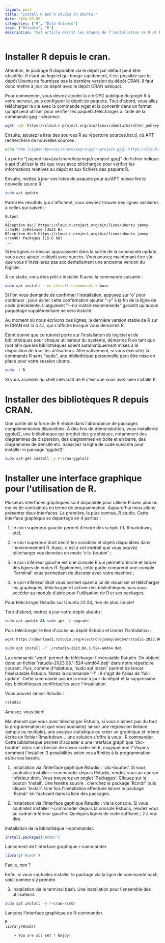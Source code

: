 ```yaml
---
layout: post
title: "Install R and R studio on Ubuntu."
date: 2024-09-05
categories: ["R", "Data Science"]
tags: ["RStudio", "R"]
description: "Cet article décrit les étapes de l'installation de R et R studio via la ligne de commande Bash. Également, il propose l'installation de Rcommander, une interface clic-bouton de R. Enfin, l'installation de librairie est abordée : via la ligne de commande, la console R et l'interface graphique." 
---
```


# Installer R depuis le cran. 
Attention, le package R disponible via le dépôt par défaut peut être obsolète. R étant un logiciel qui bouge rapidement, il est possible que le dépôt Ubuntu ne fournisse pas la dernière version du dépôt CRAN. Il faut donc mettre à jour ce dépôt avec le dépôt CRAN adéquat. 

Pour commencer, vous devrez ajouter la clé GPG publique du projet R à votre serveur, puis configurer le dépôt de paquets. Tout d'abord, vous allez télécharger la clé avec la commande wget et la convertir dans un format qu'apt peut utiliser pour vérifier les paquets téléchargés à l'aide de la commande gpg --dearmor.

```bash
wget -qO- https://cloud.r-project.org/bin/linux/ubuntu/marutter_pubkey.asc | sudo gpg --dearmor -o /usr/share/keyrings/r-project.gpg
```

Ensuite, ajoutez la liste des sources R au répertoire sources.list.d, où APT recherchera de nouvelles sources :

```bash
echo "deb [signed-by=/usr/share/keyrings/r-project.gpg] https://cloud.r-project.org/bin/linux/ubuntu jammy-cran40/" | sudo tee -a /etc/apt/sources.list.d/r-project.list
```
La partie "[signed-by=/usr/share/keyrings/r-project.gpg]" du fichier indique à apt d'utiliser la clé que vous avez téléchargée pour vérifier les informations relatives au dépôt et aux fichiers des paquets R.

Ensuite, mettez à jour vos listes de paquets pour qu'APT puisse lire la nouvelle source R :

```bash
sudo apt update
```

Parmi les résultats qui s'affichent, vous devriez trouver des lignes similaires à celles qui suivent :

```console
Output
...
Réception de:7 https://cloud.r-project.org/bin/linux/ubuntu jammy-cran40/ InRelease [3622 B]                  
R2ception de:8 https://cloud.r-project.org/bin/linux/ubuntu jammy-cran40/ Packages [15.6 kB]
...
```
Si les lignes ci-dessus apparaissent dans la sortie de la commande update, vous avez ajouté le dépôt avec succès. Vous pouvez maintenant être sûr que vous n'installerez pas accidentellement une ancienne version du logiciel.

À ce stade, vous êtes prêt à installer R avec la commande suivante :
```bash
sudo apt install --no-install-recommends r-base
```

Si l'on vous demande de confirmer l'installation, appuyez sur 'o' pour continuer ; pour éviter cette confirmation ajouter "-y" à la fin de la ligne de code précédente. L'argument "--no-install-recommends" garantit qu'aucun paquetage supplémentaire ne sera installé.

Au moment où nous écrivons ces lignes, la dernière version stable de R sur le CRAN est la 4.4.1, qui s'affiche lorsque vous démarrez R.

Étant donné que ce tutoriel porte sur l'installation du logiciel et de bibliothèques pour chaque utilisateur du système, démarrez R en tant que root afin que les bibliothèques soient automatiquement mises à la disposition de tous les utilisateurs. Alternativement, si vous exécutez la commande R sans "sudo", une bibliothèque personnelle peut être mise en place pour votre session ubuntu.

```bash
sudo -i R
```
Si vous accédez au shell interactif de R c'est que vous avez bien installé R. 

# Installer des bibliotèques R depuis CRAN. 
Une partie de la force de R réside dans l'abondance de packages complémentaires disponibles. À des fins de démonstration, vous installerez ggplot2, une bibliothèque qui produit des graphiques, notamment des diagrammes de dispersion, des diagrammes en boîte et en barre, des diagrammes de densité etc. Saisissez la ligne de code suivante pour installer le package 'ggplot2'.

```bash
sudo apt-get install -y r-cran-ggplot2
```

# Installer une interface graphique pour l'utilisation de R. 
Plusieurs interfaces graphiques sont disponible pour utiliser R avec plus ou moins de contraintes en terme de programmation. Aujourd'hui nous allons présenter deux interfaces. La première, la plus connue, R studio. Cette interface graphique se départage en 4 parties : 

1. le coin supérieur gauche permet d'écrire des scripts (R, Rmarkdown, etc), 

2. le coin supérieur droit décrit les variables et objets disponibles dans l'environnement R. Aussi, c'est à cet endroit que vous pouvez télécharger vos données en mode 'clic-bouton' ;

3. le coin inférieur gauche est une console R qui permet d'écrire et lancer des lignes de codes R. Également, cette partie comprend une console 'Terminal' vous permettant de discuter avec votre machine ;

4. le coin inférieur droit vous permet quant à lui de visualiser et télécharger les graphiques, télécharger et activer des bibliothèques mais aussi accéder au module d'aide pour l'utilisation de R et ses packages. 


Pour télécharger Rstudio sur Ubuntu 22.04, rien de plus simple!

Tout d'abord, mettez à jour votre dépôt ubuntu :

```bash
sudo apt update && sudo apt -y upgrade
```

Puis télécharger le lien d'accès au dépôt Rstudio et lancez l'isntallation :
```bash
wget https://download1.rstudio.org/electron/jammy/amd64/rstudio-2023.06.1-524-amd64.deb

sudo apt install -f ./rstudio-2023.06.1-524-amd64.deb
```

La commande 'wget' permet de télécharger l'exécutable Rstudio. On obtient donc un fichier 'rstudio-2023.06.1-524-amd64.deb' dans notre répertoire courant. Puis, comme d'habitude, 'sudo apt install' permet de lancer l'exécutable Rstudio. Notez la commande '-f' : il s'agit de l'alias de 'full-update'. Cette commande assure la mise à jour du dépôt et la suppression des bibliothèques conflictuelles avec l'installation. 

Vous pouvez lancer Rstudio :

```bash
rstudio
```
Amusez-vous bien!

Maintenant que vous avez télécharger Rstudio, si vous n'aimez pas du tout la programmation et que vous souhaitez lancer une régression linéaire (simple ou multiple), une analyse statistique ou créer un graphique et même écrire un fichier Rmarkdown... une solution s'offre à vous : R commander. Cette bibliothèque permet d'accéder à une interface graphique 'clic-bouton' donc sans besoin de savoir coder en R, magique non ? Voyons comment l'installer. 3 possibilités selon vos affinités à la programmation et/ou vos besoin.

1. Installation via l'interface gaphique Rstudio : 'clic-bouton'. 
Si vous souhaitez installer r-commander depuis Rstudio, rendez vous au cadran inférieur droit. Vous trouverez un onglet 'Packages'. Cliquez sur le bouton 'Install'. Une fenêtre souvre : cherchez le package 'Rcmdr' puis cliquer 'Install'. Une fois l'installation effectuée lancer le package 'Rcmdr' en l'activant dans la liste des packages.

2. Installation via l'interface gaphique Rstudio : via la console. 
Si vous souhaitez installer r-commander depuis la console Rstudio, rendez vous au cadran inférieur gauche. Quelques lignes de code suffisent ; 2 à vrai dire.

Installation de la bibliothèque r-commander.
```r
install.packages('Rcmdr')
```

Lancement de l'interface graphique r-commander.
```r
library('Rcmdr')
```
Facile, non ?

Enfin, si vous souhaitez installer le package via la ligne de commande bash, voici comme s'y prendre.

3. Installation via le terminal bash.
Une installation pour l'ensemble des utilisateurs.
```bash
sudo apt install -y r-cran-rcmdr
```
Lançons l'interface graphique de R-commander. 

```bash
R
library(Rcmdr)
```

 		> You are all set ! Enjoy! 

